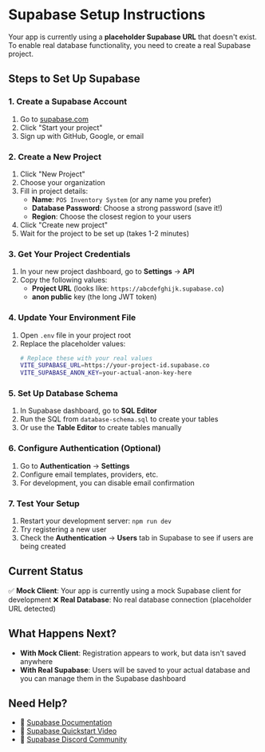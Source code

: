 # Supabase Setup Instructions

Your app is currently using a **placeholder Supabase URL** that doesn't exist. To enable real database functionality, you need to create a real Supabase project.

## Steps to Set Up Supabase

### 1. Create a Supabase Account
1. Go to [supabase.com](https://supabase.com)
2. Click "Start your project" 
3. Sign up with GitHub, Google, or email

### 2. Create a New Project
1. Click "New Project"
2. Choose your organization
3. Fill in project details:
   - **Name**: `POS Inventory System` (or any name you prefer)
   - **Database Password**: Choose a strong password (save it!)
   - **Region**: Choose the closest region to your users
4. Click "Create new project"
5. Wait for the project to be set up (takes 1-2 minutes)

### 3. Get Your Project Credentials
1. In your new project dashboard, go to **Settings** → **API**
2. Copy the following values:
   - **Project URL** (looks like: `https://abcdefghijk.supabase.co`)
   - **anon public** key (the long JWT token)

### 4. Update Your Environment File
1. Open `.env` file in your project root
2. Replace the placeholder values:
   ```bash
   # Replace these with your real values
   VITE_SUPABASE_URL=https://your-project-id.supabase.co
   VITE_SUPABASE_ANON_KEY=your-actual-anon-key-here
   ```

### 5. Set Up Database Schema
1. In Supabase dashboard, go to **SQL Editor**
2. Run the SQL from `database-schema.sql` to create your tables
3. Or use the **Table Editor** to create tables manually

### 6. Configure Authentication (Optional)
1. Go to **Authentication** → **Settings**
2. Configure email templates, providers, etc.
3. For development, you can disable email confirmation

### 7. Test Your Setup
1. Restart your development server: `npm run dev`
2. Try registering a new user
3. Check the **Authentication** → **Users** tab in Supabase to see if users are being created

## Current Status

✅ **Mock Client**: Your app is currently using a mock Supabase client for development
❌ **Real Database**: No real database connection (placeholder URL detected)

## What Happens Next?

- **With Mock Client**: Registration appears to work, but data isn't saved anywhere
- **With Real Supabase**: Users will be saved to your actual database and you can manage them in the Supabase dashboard

## Need Help?

- 📖 [Supabase Documentation](https://supabase.com/docs)
- 🎥 [Supabase Quickstart Video](https://supabase.com/docs/guides/getting-started)
- 💬 [Supabase Discord Community](https://discord.supabase.com)
